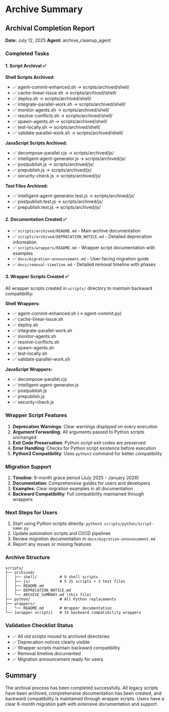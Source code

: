 # Archive Summary

## Archival Completion Report

**Date:** July 12, 2025
**Agent:** archive_cleanup_agent

### Completed Tasks

#### 1. Script Archival ✅

**Shell Scripts Archived:**

- ✅ agent-commit-enhanced.sh → scripts/archived/shell/
- ✅ cache-linear-issue.sh → scripts/archived/shell/
- ✅ deploy.sh → scripts/archived/shell/
- ✅ integrate-parallel-work.sh → scripts/archived/shell/
- ✅ monitor-agents.sh → scripts/archived/shell/
- ✅ resolve-conflicts.sh → scripts/archived/shell/
- ✅ spawn-agents.sh → scripts/archived/shell/
- ✅ test-locally.sh → scripts/archived/shell/
- ✅ validate-parallel-work.sh → scripts/archived/shell/

**JavaScript Scripts Archived:**

- ✅ decompose-parallel.cjs → scripts/archived/js/
- ✅ intelligent-agent-generator.js → scripts/archived/js/
- ✅ postpublish.js → scripts/archived/js/
- ✅ prepublish.js → scripts/archived/js/
- ✅ security-check.js → scripts/archived/js/

**Test Files Archived:**

- ✅ intelligent-agent-generator.test.js → scripts/archived/js/
- ✅ postpublish.test.js → scripts/archived/js/
- ✅ prepublish.test.js → scripts/archived/js/

#### 2. Documentation Created ✅

- ✅ `scripts/archived/README.md` - Main archive documentation
- ✅ `scripts/archived/DEPRECATION_NOTICE.md` - Detailed deprecation information
- ✅ `scripts/wrappers/README.md` - Wrapper script documentation with examples
- ✅ `docs/migration-announcement.md` - User-facing migration guide
- ✅ `docs/removal-timeline.md` - Detailed removal timeline with phases

#### 3. Wrapper Scripts Created ✅

All wrapper scripts created in `scripts/` directory to maintain backward compatibility:

**Shell Wrappers:**

- ✅ agent-commit-enhanced.sh (→ agent-commit.py)
- ✅ cache-linear-issue.sh
- ✅ deploy.sh
- ✅ integrate-parallel-work.sh
- ✅ monitor-agents.sh
- ✅ resolve-conflicts.sh
- ✅ spawn-agents.sh
- ✅ test-locally.sh
- ✅ validate-parallel-work.sh

**JavaScript Wrappers:**

- ✅ decompose-parallel.cjs
- ✅ intelligent-agent-generator.js
- ✅ postpublish.js
- ✅ prepublish.js
- ✅ security-check.js

### Wrapper Script Features

1. **Deprecation Warnings**: Clear warnings displayed on every execution
2. **Argument Forwarding**: All arguments passed to Python scripts unchanged
3. **Exit Code Preservation**: Python script exit codes are preserved
4. **Error Handling**: Checks for Python script existence before execution
5. **Python3 Compatibility**: Uses `python3` command for better compatibility

### Migration Support

1. **Timeline**: 6-month grace period (July 2025 - January 2026)
2. **Documentation**: Comprehensive guides for users and developers
3. **Examples**: Clear migration examples in all documentation
4. **Backward Compatibility**: Full compatibility maintained through wrappers

### Next Steps for Users

1. Start using Python scripts directly: `python3 scripts/python/script-name.py`
2. Update automation scripts and CI/CD pipelines
3. Review migration documentation in `docs/migration-announcement.md`
4. Report any issues or missing features

### Archive Structure

```
scripts/
├── archived/
│   ├── shell/          # 9 shell scripts
│   ├── js/             # 5 JS scripts + 3 test files
│   ├── README.md
│   ├── DEPRECATION_NOTICE.md
│   └── ARCHIVE_SUMMARY.md (this file)
├── python/             # All Python replacements
├── wrappers/
│   └── README.md       # Wrapper documentation
└── [wrapper scripts]   # 14 backward compatibility wrappers
```

### Validation Checklist Status

- ✅ All old scripts moved to archived directories
- ✅ Deprecation notices clearly visible
- ✅ Wrapper scripts maintain backward compatibility
- ✅ Removal timeline documented
- ✅ Migration announcement ready for users

## Summary

The archival process has been completed successfully. All legacy scripts have been archived, comprehensive documentation has been created, and backward compatibility is maintained through wrapper scripts. Users have a clear 6-month migration path with extensive documentation and support.
